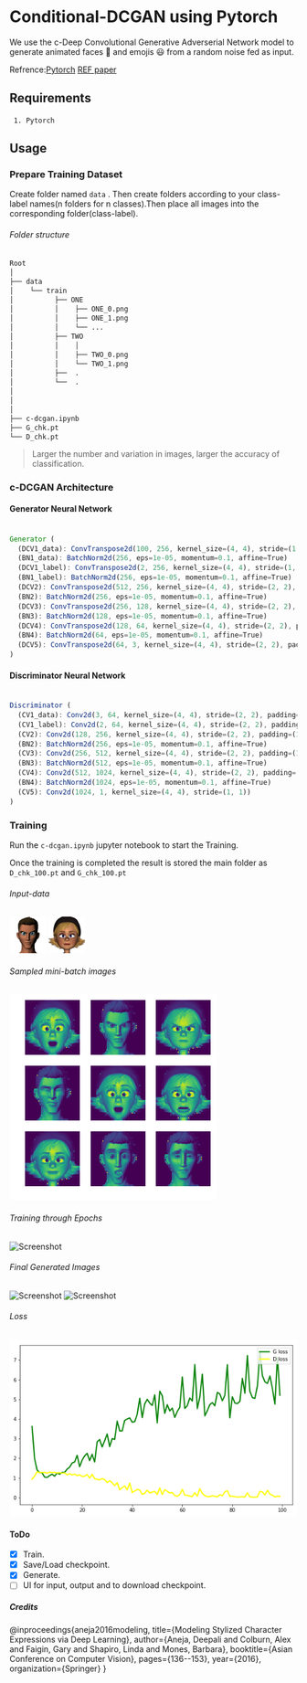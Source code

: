 # Conditional-DCGAN using Pytorch
We use the c-Deep Convolutional Generative Adverserial Network model to generate animated faces :couple: and emojis :smiley: from a random noise fed as input.

Refrence:[Pytorch](https://pytorch.org/)
         [REF paper](https://arxiv.org/abs/1702.01983)  

## Requirements

	 1. Pytorch

## Usage

### Prepare Training Dataset 
Create folder named ``data`` . Then create folders according to your class-label names(n folders for n classes).Then place all images into the corresponding folder(class-label).

###### Folder structure

```
Root
│
├── data
│    └── train
│          ├── ONE
│          │    ├── ONE_0.png 
│    	   │	├── ONE_1.png
│    	   │	└── ...
│    	   ├── TWO
│          │    │ 
│    	   │	├── TWO_0.png
│    	   │	└── TWO_1.png
│    	   ├──	.
│    	   └── 	.
│
│ 
│
├── c-dcgan.ipynb
├── G_chk.pt
└── D_chk.pt 
```
 
> Larger the number and variation in images, larger the accuracy of classification.

### c-DCGAN Architecture

#### Generator Neural Network

```javascript

Generator (
  (DCV1_data): ConvTranspose2d(100, 256, kernel_size=(4, 4), stride=(1, 1))
  (BN1_data): BatchNorm2d(256, eps=1e-05, momentum=0.1, affine=True)
  (DCV1_label): ConvTranspose2d(2, 256, kernel_size=(4, 4), stride=(1, 1))
  (BN1_label): BatchNorm2d(256, eps=1e-05, momentum=0.1, affine=True)
  (DCV2): ConvTranspose2d(512, 256, kernel_size=(4, 4), stride=(2, 2), padding=(1, 1))
  (BN2): BatchNorm2d(256, eps=1e-05, momentum=0.1, affine=True)
  (DCV3): ConvTranspose2d(256, 128, kernel_size=(4, 4), stride=(2, 2), padding=(1, 1))
  (BN3): BatchNorm2d(128, eps=1e-05, momentum=0.1, affine=True)
  (DCV4): ConvTranspose2d(128, 64, kernel_size=(4, 4), stride=(2, 2), padding=(1, 1))
  (BN4): BatchNorm2d(64, eps=1e-05, momentum=0.1, affine=True)
  (DCV5): ConvTranspose2d(64, 3, kernel_size=(4, 4), stride=(2, 2), padding=(1, 1))
)
```
#### Discriminator Neural Network

```javascript

Discriminator (
  (CV1_data): Conv2d(3, 64, kernel_size=(4, 4), stride=(2, 2), padding=(1, 1))
  (CV1_label): Conv2d(2, 64, kernel_size=(4, 4), stride=(2, 2), padding=(1, 1))
  (CV2): Conv2d(128, 256, kernel_size=(4, 4), stride=(2, 2), padding=(1, 1))
  (BN2): BatchNorm2d(256, eps=1e-05, momentum=0.1, affine=True)
  (CV3): Conv2d(256, 512, kernel_size=(4, 4), stride=(2, 2), padding=(1, 1))
  (BN3): BatchNorm2d(512, eps=1e-05, momentum=0.1, affine=True)
  (CV4): Conv2d(512, 1024, kernel_size=(4, 4), stride=(2, 2), padding=(1, 1))
  (BN4): BatchNorm2d(1024, eps=1e-05, momentum=0.1, affine=True)
  (CV5): Conv2d(1024, 1, kernel_size=(4, 4), stride=(1, 1))
)

```

### Training 

Run the ``c-dcgan.ipynb`` jupyter notebook to start the Training.

Once the training is completed the result is stored the main folder as ``D_chk_100.pt`` and ``G_chk_100.pt``

###### Input-data
![Screenshot](./assets/man.png "man image")
![Screenshot](./assets/woman.png "woman image")

###### Sampled mini-batch images
![Screenshot](./assets/sampled.png "Loss image")

###### Training through Epochs
![Screenshot](./assets/train_100.png "epochs")

###### Final Generated Images
![Screenshot](./assets/outpu_17_5.png "anima output")
![Screenshot](./assets/outpu_22_1.png "emoji output")


###### Loss
![Screenshot](./assets/loss.png "loss")

#### ToDo
- [x] Train.
- [x] Save/Load checkpoint.
- [x] Generate.
- [ ] UI for input, output and to download checkpoint.

##### Credits

@inproceedings{aneja2016modeling,
  title={Modeling Stylized Character Expressions via Deep Learning},
  author={Aneja, Deepali and Colburn, Alex and Faigin, Gary and Shapiro, Linda and Mones, Barbara},
  booktitle={Asian Conference on Computer Vision},
  pages={136--153},
  year={2016},
  organization={Springer}
}



